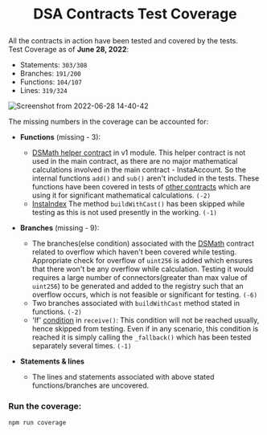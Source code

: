 # <p align="center"> DSA Contracts Test Coverage</p>

All the contracts in action have been tested and covered by the tests.<br>
Test Coverage as of **June 28, 2022**:
- Statements: `303/308`
- Branches: `191/200`
- Functions: `104/107`
- Lines: `319/324`

![Screenshot from 2022-06-28 14-40-42](https://user-images.githubusercontent.com/76250660/176197453-cfa7b1d5-76b7-4c63-9604-4bb9b9e54875.png)

The missing numbers in the coverage can be accounted for:

- **Functions** (missing - 3):
  - [DSMath helper contract](https://github.com/Instadapp/dsa-contracts/blob/master/contracts/v1/connectors.sol#L19) in v1 module. This helper contract is not used in the main contract, as there are no major mathematical calculations involved in the main contract - InstaAccount. So the internal functions `add()` and `sub()` aren't included in the tests. These functions have been covered in tests of [other contracts](https://github.com/Instadapp/dsa-contracts/blob/master/contracts/registry/list.sol#L13) which are using it for significant mathematical calculations. `(-2)`
  - [InstaIndex](https://github.com/Instadapp/dsa-contracts/blob/master/contracts/registry/index.sol#L153) The method `buildWithCast()` has been skipped while testing as this is not used presently in the working. `(-1)`
- **Branches** (missing - 9):
  - The branches(else condition) associated with the [DSMath](https://github.com/Instadapp/dsa-contracts/blob/master/contracts/registry/list.sol#L15) contract related to overflow which haven't been covered while testing. Appropriate check for overflow of `uint256` is added which ensures that there won't be any overflow while calculation. Testing it would requires a large number of connectors(greater than max value of `uint256`) to be generated and added to the registry such that an overflow occurs, which is not feasible or significant for testing. `(-6)`
  - Two branches associated with `buildWithCast` method stated in functions. `(-2)`
  - 'If' [condition](https://github.com/Instadapp/dsa-contracts/blob/master/contracts/v2/proxy/accountProxy.sol#L69) in `receive()`: This condition will not be reached usually, hence skipped from testing. Even if in any scenario, this condition is reached it is simply calling the `_fallback()` which has been tested separately several times. `(-1)`
- **Statements & lines**

  - The lines and statements associated with above stated functions/branches are uncovered.

### Run the coverage:

```
npm run coverage
```


